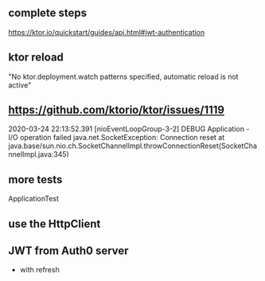 complete steps
-
https://ktor.io/quickstart/guides/api.html#jwt-authentication

ktor reload
-
"No ktor.deployment.watch patterns specified, automatic reload is not active"


https://github.com/ktorio/ktor/issues/1119
-
2020-03-24 22:13:52.391 [nioEventLoopGroup-3-2] DEBUG Application - I/O operation failed
java.net.SocketException: Connection reset
	at java.base/sun.nio.ch.SocketChannelImpl.throwConnectionReset(SocketChannelImpl.java:345)

more tests
-
ApplicationTest

use the HttpClient
-

JWT from Auth0 server
-
- with refresh